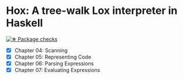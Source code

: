 # Hox: A tree-walk Lox interpreter in Haskell

[![❄ Package checks](https://github.com/DavSanchez/hox/actions/workflows/test.yaml/badge.svg)](https://github.com/DavSanchez/hox/actions/workflows/test.yaml)

- [x] Chapter 04: Scanning
- [x] Chapter 05: Representing Code
- [x] Chapter 06: Parsing Expressions
- [x] Chapter 07: Evaluating Expressions
